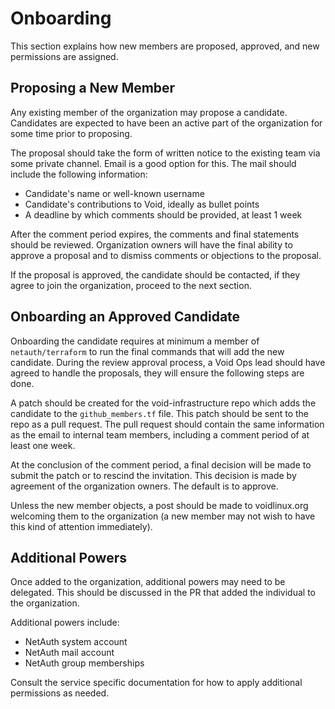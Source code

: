 # Onboarding

This section explains how new members are proposed, approved, and new
permissions are assigned.

## Proposing a New Member

Any existing member of the organization may propose a candidate.
Candidates are expected to have been an active part of the
organization for some time prior to proposing.

The proposal should take the form of written notice to the existing
team via some private channel.  Email is a good option for this.  The
mail should include the following information:

  * Candidate's name or well-known username
  * Candidate's contributions to Void, ideally as bullet points
  * A deadline by which comments should be provided, at least 1 week

After the comment period expires, the comments and final statements
should be reviewed.  Organization owners will have the final ability
to approve a proposal and to dismiss comments or objections to the
proposal.

If the proposal is approved, the candidate should be contacted, if
they agree to join the organization, proceed to the next section.

## Onboarding an Approved Candidate

Onboarding the candidate requires at minimum a member of
`netauth/terraform` to run the final commands that will add the new
candidate.  During the review approval process, a Void Ops lead should
have agreed to handle the proposals, they will ensure the following
steps are done.

A patch should be created for the void-infrastructure repo which adds
the candidate to the `github_members.tf` file.  This patch should be
sent to the repo as a pull request.  The pull request should contain
the same information as the email to internal team members, including
a comment period of at least one week.

At the conclusion of the comment period, a final decision will be made
to submit the patch or to rescind the invitation.  This decision is
made by agreement of the organization owners.  The default is to approve.

Unless the new member objects, a post should be made to voidlinux.org
welcoming them to the organization (a new member may not wish to have
this kind of attention immediately).

## Additional Powers

Once added to the organization, additional powers may need to be
delegated.  This should be discussed in the PR that added the
individual to the organization.

Additional powers include:
  * NetAuth system account
  * NetAuth mail account
  * NetAuth group memberships

Consult the service specific documentation for how to apply additional
permissions as needed.
